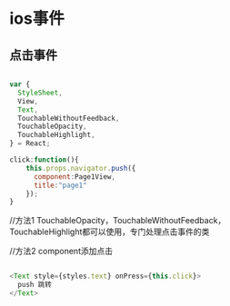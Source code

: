 # ios事件

 ## 点击事件

````javascript

var {
  StyleSheet,
  View,
  Text,
  TouchableWithoutFeedback,
  TouchableOpacity,
  TouchableHighlight,
} = React;

click:function(){
    this.props.navigator.push({
      component:Page1View,
      title:"page1"
    });
}
````

 //方法1 TouchableOpacity，TouchableWithoutFeedback，TouchableHighlight都可以使用，专门处理点击事件的类
 <TouchableWithoutFeedback onPress={this.click}>

 </TouchableWithoutFeedback>


//方法2 component添加点击

````javascript

<Text style={styles.text} onPress={this.click}>
  push 跳转
</Text>

````

 